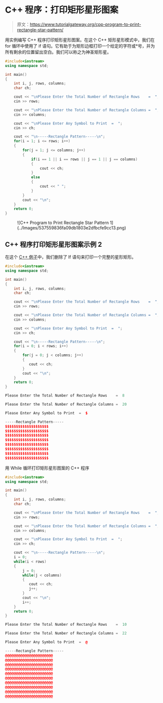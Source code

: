 # C++ 程序：打印矩形星形图案

> 原文：<https://www.tutorialgateway.org/cpp-program-to-print-rectangle-star-pattern/>

用实例编写 C++ 程序打印矩形星形图案。在这个 C++ 矩形星形模式中，我们在 for 循环中使用了 if 语句。它有助于为矩形边框打印一个给定的字符或*号，并为所有剩余的位置留出空白。我们可以称之为神圣矩形星。

```cpp
#include<iostream>
using namespace std;

int main()
{
	int i, j, rows, columns;
	char ch;

	cout << "\nPlease Enter the Total Number of Rectangle Rows    =  ";
	cin >> rows;

	cout << "\nPlease Enter the Total Number of Rectangle Columns =  ";
	cin >> columns;

	cout << "\nPlease Enter Any Symbol to Print  =  ";
	cin >> ch;	

	cout << "\n-----Rectangle Pattern-----\n";
	for(i = 1; i <= rows; i++)
    {
        for(j = 1; j <= columns; j++)
		{
			if(i == 1 || i == rows || j == 1 || j == columns)
			{
				cout << ch;
			}
			else
			{
				cout << " ";
			}          
        }
        cout << "\n";
    }
 	return 0;
}
```

<figure class="wp-block-image size-large">![C++ Program to Print Rectangle Star Pattern 1](../Images/537559836fa09db1803e2dfbcfe9cc13.png)</figure>

## C++ 程序打印矩形星形图案示例 2

在这个 [C++ 例子](https://www.tutorialgateway.org/cpp-programs/)中，我们删除了 If 语句来打印一个完整的星形矩形。

```cpp
#include<iostream>
using namespace std;

int main()
{
	int i, j, rows, columns;
	char ch;

	cout << "\nPlease Enter the Total Number of Rectangle Rows    =  ";
	cin >> rows;

	cout << "\nPlease Enter the Total Number of Rectangle Columns =  ";
	cin >> columns;

	cout << "\nPlease Enter Any Symbol to Print  =  ";
	cin >> ch;	

	cout << "\n-----Rectangle Pattern-----\n";
	for(i = 0; i < rows; i++)
    {
        for(j = 0; j < columns; j++)
		{
           cout << ch;
        }
        cout << "\n";
	}
 	return 0;
}
```

```cpp
Please Enter the Total Number of Rectangle Rows    =  8

Please Enter the Total Number of Rectangle Columns =  20

Please Enter Any Symbol to Print  =  $

-----Rectangle Pattern-----
$$$$$$$$$$$$$$$$$$$$
$$$$$$$$$$$$$$$$$$$$
$$$$$$$$$$$$$$$$$$$$
$$$$$$$$$$$$$$$$$$$$
$$$$$$$$$$$$$$$$$$$$
$$$$$$$$$$$$$$$$$$$$
$$$$$$$$$$$$$$$$$$$$
$$$$$$$$$$$$$$$$$$$$
```

用 While 循环打印矩形星形图案的 C++ 程序

```cpp
#include<iostream>
using namespace std;

int main()
{
	int i, j, rows, columns;
	char ch;

	cout << "\nPlease Enter the Total Number of Rectangle Rows    =  ";
	cin >> rows;

	cout << "\nPlease Enter the Total Number of Rectangle Columns =  ";
	cin >> columns;

	cout << "\nPlease Enter Any Symbol to Print  =  ";
	cin >> ch;	

	cout << "\n-----Rectangle Pattern-----\n";
	i = 0; 
	while(i < rows)
    {
    	j = 0; 
        while(j < columns)
		{
           cout << ch;
           j++;
        }
        cout << "\n";
        i++;
	}
 	return 0;
}
```

```cpp
Please Enter the Total Number of Rectangle Rows    =  10

Please Enter the Total Number of Rectangle Columns =  22

Please Enter Any Symbol to Print  =  @

-----Rectangle Pattern-----
@@@@@@@@@@@@@@@@@@@@@@
@@@@@@@@@@@@@@@@@@@@@@
@@@@@@@@@@@@@@@@@@@@@@
@@@@@@@@@@@@@@@@@@@@@@
@@@@@@@@@@@@@@@@@@@@@@
@@@@@@@@@@@@@@@@@@@@@@
@@@@@@@@@@@@@@@@@@@@@@
@@@@@@@@@@@@@@@@@@@@@@
@@@@@@@@@@@@@@@@@@@@@@
@@@@@@@@@@@@@@@@@@@@@@
```